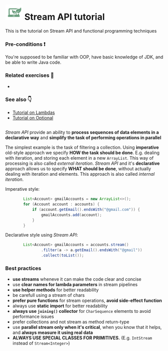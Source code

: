 # <img src="https://raw.githubusercontent.com/bobocode-projects/resources/master/image/logo_transparent_background.png" height=50/> Stream API tutorial

This is the tutorial on Stream API and functional programming techniques
### Pre-conditions :heavy_exclamation_mark:
You're supposed to be familiar with OOP, have basic knowledge of JDK, and be able to write Java code. 
### Related exercises :muscle:
*
### See also :point_down:
* [Tutorial on Lambdas](https://github.com/bobocode-projects/java-functional-features-tutorial/tree/master/lambdas)
* [Tutorial on Optional](https://github.com/bobocode-projects/java-functional-features-tutorial/tree/master/optional)
##
*Stream API* provide an ability to **process sequences of data elements in a declarative way** and **simplify the task of 
performing operations in parallel**

The simplest example is the task of filtering a collection. Using **imperative** old-style approach we specify **HOW the task 
should be done**. E.g. dealing with iteration, and storing each element in a new `ArrayList`. This way of processing is also 
called *external iteration*. *Stream API* and it's **declarative** approach allows us to specify **WHAT should be done**, without 
actually dealing with iteration and elements. This approach is also called *internal iteration*. 

Imperative style:
```java
        List<Account> gmailAccounts = new ArrayList<>();
        for (Account account : accounts) {
            if (account.getEmail().endsWith("@gmail.com")) {
                gmailAccounts.add(account);
            }
        }
```
Declarative style using *Stream API*:
```java
        List<Account> gmailAccounts = accounts.stream()
                .filter(a -> a.getEmail().endsWith("@gmail"))
                .collect(toList());
```

### Best practices
* **use streams** wheneve it can make the code clear and concise
* use **clear names for lambda parameters** in stream pipelines
* **use helper methods** for better readability
* be carefull using a stream of chars
* **prefer pure functions** for stream operations, **avoid side-effect function**
* always use **static import** for better readability
* **always use `joining()` collector** for `CharSequence` elements to avoid performance issues
* prefer collections and not stream as method return-type
* use **parallel stream only when it's critical**, when you know that it helps, and **always measure it using real data**
* **ALWAYS USE SPECIAL CLASSES FOR PRIMITIVES.** (E.g. `IntStream` instead of `Stream<Integer>`)
